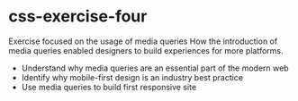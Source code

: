 # css-exercise-four
Exercise focused on the usage of media queries
How the introduction of media queries enabled designers to build experiences for more platforms.
- Understand why media queries are an essential part of the modern web
- Identify why mobile-first design is an industry best practice
- Use media queries to build first responsive site
